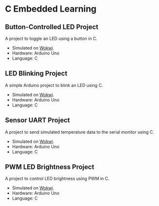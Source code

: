 # C Embedded Learning

## Button-Controlled LED Project
A project to toggle an LED using a button in C.
- Simulated on [Wokwi](https://wokwi.com/projects/439711527075372033).
- Hardware: Arduino Uno
- Language: C

## LED Blinking Project
A simple Arduino project to blink an LED using C.
- Simulated on [Wokwi](https://wokwi.com/projects/439644511367629825).
- Hardware: Arduino Uno
- Language: C

## Sensor UART Project
A project to send simulated temperature data to the serial monitor using C.
- Simulated on [Wokwi](https://wokwi.com/projects/440006438532445185).
- Hardware: Arduino Uno
- Language: C

## PWM LED Brightness Project
A project to control LED brightness using PWM in C.
- Simulated on [Wokwi](https://wokwi.com/projects/440070762446521345).
- Hardware: Arduino Uno
- Language: C
